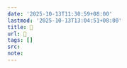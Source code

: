 ```yaml
---
date: '2025-10-13T11:30:59+08:00'
lastmod: '2025-10-13T13:04:51+08:00'
title: 󰧴
url: 󰧴
tags: []
src:
note:
---
```

